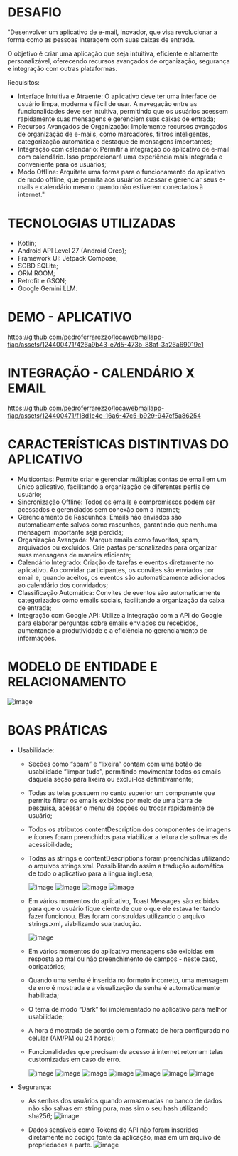 # DESAFIO

"Desenvolver um aplicativo de e-mail, inovador, que visa revolucionar a forma como as pessoas interagem com suas caixas de entrada.

O objetivo é criar uma aplicação que seja intuitiva, eficiente e altamente personalizável, oferecendo recursos avançados de organização, segurança e integração com outras plataformas.

Requisitos:
- Interface Intuitiva e Atraente: O aplicativo deve ter uma interface de usuário limpa, moderna e fácil de usar. A navegação entre as funcionalidades deve ser intuitiva, permitindo que os usuários acessem rapidamente suas mensagens e gerenciem suas caixas de entrada;
- Recursos Avançados de Organização: Implemente recursos avançados de organização de e-mails, como marcadores, filtros inteligentes, categorização automática e destaque de mensagens importantes;
- Integração com calendário: Permitir a integração do aplicativo de e-mail com calendário. Isso proporcionará uma experiência mais integrada e conveniente para os usuários;
- Modo Offline: Arquitete uma forma para o funcionamento do aplicativo de modo offline, que permita aos usuários acessar e gerenciar seus e-mails e calendário mesmo quando não estiverem conectados à internet."

# TECNOLOGIAS UTILIZADAS
- Kotlin;
- Android API Level 27 (Android Oreo);
- Framework UI: Jetpack Compose;
- SGBD SQLite;
- ORM ROOM;
- Retrofit e GSON;
- Google Gemini LLM.

# DEMO - APLICATIVO
https://github.com/pedroferrarezzo/locawebmailapp-fiap/assets/124400471/426a9b43-e7d5-473b-88af-3a26a69019e1

# INTEGRAÇÃO - CALENDÁRIO X EMAIL
https://github.com/pedroferrarezzo/locawebmailapp-fiap/assets/124400471/f18d1e4e-16a6-47c5-b929-947ef5a86254

# CARACTERÍSTICAS DISTINTIVAS DO APLICATIVO
- Multicontas: Permite criar e gerenciar múltiplas contas de email em um único aplicativo, facilitando a organização de diferentes perfis de usuário;
- Sincronização Offline: Todos os emails e compromissos podem ser acessados e gerenciados sem conexão com a internet;
- Gerenciamento de Rascunhos: Emails não enviados são automaticamente salvos como rascunhos, garantindo que nenhuma mensagem importante seja perdida;
- Organização Avançada: Marque emails como favoritos, spam, arquivados ou excluídos. Crie pastas personalizadas para organizar suas mensagens de maneira eficiente;
- Calendário Integrado: Criação de tarefas e eventos diretamente no aplicativo. Ao convidar participantes, os convites são enviados por email e, quando aceitos, os eventos são automaticamente adicionados ao calendário dos convidados;
- Classificação Automática: Convites de eventos são automaticamente categorizados como emails sociais, facilitando a organização da caixa de entrada;
- Integração com Google API: Utilize a integração com a API do Google para elaborar perguntas sobre emails enviados ou recebidos, aumentando a produtividade e a eficiência no gerenciamento de informações.

# MODELO DE ENTIDADE E RELACIONAMENTO
![image](https://github.com/pedroferrarezzo/locawebmailapp-fiap/assets/124400471/cad1d717-8e33-4255-a7da-115a2f5e484d)

# BOAS PRÁTICAS
- Usabilidade:
  - <p>Seções como “spam” e “lixeira” contam com uma botão de usabilidade “limpar tudo”, permitindo movimentar todos os emails daquela seção para lixeira ou excluí-los definitivamente;</p>
  - <p>Todas as telas possuem no canto superior um componente que permite filtrar os emails exibidos por meio de uma barra de pesquisa, acessar o menu de opções ou trocar rapidamente de usuário;</p>
  - <p>Todos os atributos contentDescription dos componentes de imagens e ícones foram preenchidos para viabilizar a leitura de softwares de acessibilidade;</p>
  - <p>Todas as strings e contentDescriptions foram preenchidas utilizando o arquivos strings.xml. Possibilitando assim a tradução automática de todo o aplicativo para a lingua ingluesa;</p>
  
    ![image](https://github.com/pedroferrarezzo/locawebmailapp-fiap/assets/124400471/228fd7f4-76a6-4b72-8405-8e42964644a7)
    ![image](https://github.com/pedroferrarezzo/locawebmailapp-fiap/assets/124400471/8e54ffae-1656-4dac-b726-a1baf45b5b6d)
    ![image](https://github.com/pedroferrarezzo/locawebmailapp-fiap/assets/124400471/baadae59-7dd9-4fda-a364-89c9192ff01a)
    ![image](https://github.com/pedroferrarezzo/locawebmailapp-fiap/assets/124400471/ef8e5fc4-20b1-47cd-9047-37539e4686cd)
   
    
  - <p>Em vários momentos do aplicativo, Toast Messages são exibidas para que o usuário fique ciente de que o que ele estava tentando fazer funcionou. Elas foram construídas utilizando o arquivo strings.xml, viabilizando sua tradução.</p>
  
    ![image](https://github.com/pedroferrarezzo/locawebmailapp-fiap/assets/124400471/ac60b2d4-f5e4-4aaa-a054-4afc58ef94ef)

  - <p>Em vários momentos do aplicativo mensagens são exibidas em resposta ao mal ou não preenchimento de campos - neste caso, obrigatórios;</p>
  - <p>Quando uma senha é inserida no formato incorreto, uma mensagem de erro é mostrada e a visualização da senha é automaticamente habilitada;</p>
  - <p>O tema de modo “Dark” foi implementado no aplicativo para melhor usabilidade;</p>
  - <p>A hora é mostrada de acordo com o formato de hora configurado no celular (AM/PM ou 24 horas);</p>
  - <p>Funcionalidades que precisam de acesso á internet retornam telas customizadas em caso de erro.</p>
  
    ![image](https://github.com/pedroferrarezzo/locawebmailapp-fiap/assets/124400471/c1495cdb-425b-4827-9577-26407d084993)
    ![image](https://github.com/pedroferrarezzo/locawebmailapp-fiap/assets/124400471/06d67090-92fc-453f-a26b-90d2cc0d24c2)
    ![image](https://github.com/pedroferrarezzo/locawebmailapp-fiap/assets/124400471/afba7208-4ffd-411b-8c49-1c5885a9890a)
    ![image](https://github.com/pedroferrarezzo/locawebmailapp-fiap/assets/124400471/a2b97010-7bd6-4d63-b5db-f40f0ddd5c55)
    ![image](https://github.com/pedroferrarezzo/locawebmailapp-fiap/assets/124400471/2a6483a0-cf01-4ed0-94a9-4a8b46932a4f)
    ![image](https://github.com/pedroferrarezzo/locawebmailapp-fiap/assets/124400471/7e603a9b-bbbe-4c75-adcf-702677bddb41)
    ![image](https://github.com/pedroferrarezzo/locawebmailapp-fiap/assets/124400471/226365cc-20d3-4ddc-8318-9ee0803e9d9a)
  
    


- Segurança:
  - As senhas dos usuários quando armazenadas no banco de dados não são salvas em string pura, mas sim o seu hash utilizando sha256;
    ![image](https://github.com/pedroferrarezzo/locawebmailapp-fiap/assets/124400471/67b1d41e-6dcc-4ae9-9b76-c44d6705b92f)

  - Dados sensíveis como Tokens de API não foram inseridos diretamente no código fonte da aplicação, mas em um arquivo de propriedades a parte.
    ![image](https://github.com/pedroferrarezzo/locawebmailapp-fiap/assets/124400471/6b1e79ba-4a5e-4582-958b-50e41bc020ec)
